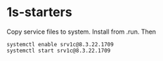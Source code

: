 # 1s-starters

Copy service files to system. Install from .run. Then
 
```
systemctl enable srv1c@8.3.22.1709
systemctl start srv1c@8.3.22.1709
```
